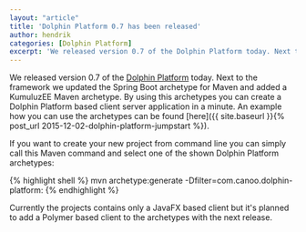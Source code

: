 ```yaml
---
layout: "article"
title: 'Dolphin Platform 0.7 has been released'
author: hendrik
categories: [Dolphin Platform]
excerpt: 'We released version 0.7 of the Dolphin Platform today. Next to the framework we updated the Spring Boot archetype for Maven and added a KumuluzEE Maven archetype.'
---
```

We released version 0.7 of the [Dolphin Platform](http://www.dolphin-platform.io) today. Next to the framework we updated the Spring Boot archetype for Maven and added a KumuluzEE Maven archetype. By using this archetypes you can create a Dolphin Platform based client server application in a minute. An example how you can use the archetypes can be found [here]({{ site.baseurl }}{% post_url 2015-12-02-dolphin-platform-jumpstart %}).

If you want to create your new project from command line you can simply call this Maven command and select one of the shown Dolphin Platform archetypes:

{% highlight shell %}
mvn archetype:generate -Dfilter=com.canoo.dolphin-platform:
{% endhighlight %}

Currently the projects contains only a JavaFX based client but it's planned to add a Polymer based client to the archetypes with the next release.
